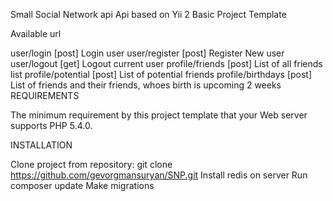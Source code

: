 Small Social Network api
Api based on Yii 2 Basic Project Template

Available url

  user/login         [post]        Login user
  user/register      [post]        Register New user
  user/logout        [get]         Logout current user
  profile/friends    [post]        List of all friends list
  profile/potential  [post]        List of potential friends
  profile/birthdays  [post]        List of friends and their friends, whoes birth is upcoming 2 weeks
REQUIREMENTS

The minimum requirement by this project template that your Web server supports PHP 5.4.0.

INSTALLATION

Clone project from repository: git clone https://github.com/gevorgmansuryan/SNP.git
Install redis on server
Run composer update
Make migrations
